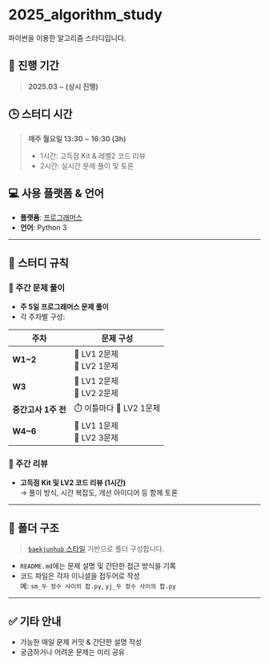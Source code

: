 # 2025_algorithm_study
파이썬을 이용한 알고리즘 스터디입니다.

## 📅 진행 기간  
> **2025.03 ~ (상시 진행)**

## 🕒 스터디 시간  
> **매주 월요일 13:30 ~ 16:30 (3h)**  
> - 1시간: 고득점 Kit & 레벨2 코드 리뷰  
> - 2시간: 실시간 문제 풀이 및 토론

## 💻 사용 플랫폼 & 언어
- **플랫폼**: [프로그래머스](https://programmers.co.kr/)
- **언어**: Python 3

---

## 🔖 스터디 규칙

### 🧪 주간 문제 풀이
- **주 5일 프로그래머스 문제 풀이**
- 각 주차별 구성:

| 주차 | 문제 구성 |
|------|-----------|
| **W1~2** | 🔹 LV1 2문제<br>🔸 LV2 1문제 |
| **W3**   | 🔹 LV1 2문제<br>🔸 LV2 2문제 |
| **중간고사 1주 전** | ⏱️ 이틀마다 🔸 LV2 1문제 |
| **W4~6** | 🔹 LV1 1문제<br>🔸 LV2 3문제 |

### 📝 주간 리뷰
- **고득점 Kit 및 LV2 코드 리뷰 (1시간)**  
  → 풀이 방식, 시간 복잡도, 개선 아이디어 등 함께 토론

---

## 📁 폴더 구조

> [`baekjunhub` 스타일](https://github.com/baekjoonhub/BaekjoonHub) 기반으로 폴더 구성합니다.
- `README.md`에는 문제 설명 및 간단한 접근 방식을 기록
- 코드 파일은 각자 이니셜을 접두어로 작성  
  예: `sm_두 정수 사이의 합.py`, `yj_두 정수 사이의 합.py`

---

## ✅ 기타 안내

- 가능한 매일 문제 커밋 & 간단한 설명 작성
- 궁금하거나 어려운 문제는 미리 공유
